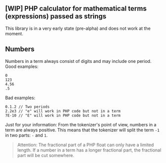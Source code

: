 ## [WIP] PHP calculator for mathematical terms (expressions) passed as strings

This library is in a very early state (pre-alpha) and does not work at the moment.

## Numbers

Numbers in a term always consist of digits and may include one period. Good examples:

```
0
123
4.56
.5
```

Bad examples:

```
0.1.2 // Two periods
2.2e3 // "e" will work in PHP code but not in a term
7E-10 // "E" will work in PHP code but not in a term
```

Just for your information: From the tokenizer's point of view, numbers in a term are always positive. 
This means that the tokenizer will split the term `-1` in two parts: `-` and `1`. 

> Attention: The fractional part of a PHP float can only have a limited length. If a number in a term has a longer 
fractional part, the fractional part will be cut somewhere.